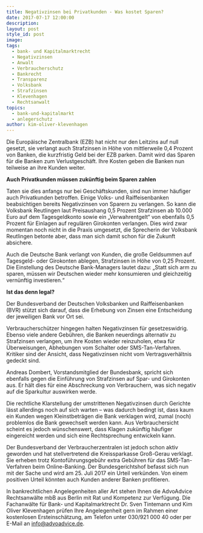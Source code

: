 ```yaml
---
title: Negativzinsen bei Privatkunden - Was kostet Sparen?
date: 2017-07-17 12:00:00
description:
layout: post
style_id: post
image:
tags:
  - bank- und Kapitalmarktrecht
  - Negativzinsen
  - Anwalt
  - Verbraucherschutz
  - Bankrecht
  - Transparenz
  - Volksbank
  - Strafzinsen
  - Klevenhagen
  - Rechtsanwalt
topics:
  - bank-und-kapitalmarkt
  - anlegerschutz
author: kim-oliver-klevenhagen
---
```



Die Europäische Zentralbank (EZB) hat nicht nur den Leitzins auf null gesetzt, sie verlangt auch Strafzinsen in Höhe von mittlerweile 0,4 Prozent von Banken, die kurzfristig Geld bei der EZB parken. Damit wird das Sparen für die Banken zum Verlustgeschäft. Ihre Kosten geben die Banken nun teilweise an ihre Kunden weiter.

**Auch Privatkunden müssen zukünftig beim Sparen zahlen**

Taten sie dies anfangs nur bei Geschäftskunden, sind nun immer häufiger auch Privatkunden betroffen. Einige Volks- und Raiffeisenbanken beabsichtigen bereits Negativzinsen von Sparern zu verlangen. So kann die Volksbank Reutlingen laut Preisaushang 0,5 Prozent Strafzinsen ab 10.000 Euro auf dem Tagesgeldkonto sowie ein „Verwahrentgelt“ von ebenfalls 0,5 Prozent für Einlagen auf regulären Girokonten verlangen. Dies wird zwar momentan noch nicht in die Praxis umgesetzt, die Sprecherin der Volksbank Reutlingen betonte aber, dass man sich damit schon für die Zukunft absichere.

Auch die Deutsche Bank verlangt von Kunden, die große Geldsummen auf Tagesgeld- oder Girokonten ablegen, Strafzinsen in Höhe von 0,25 Prozent. Die Einstellung des Deutsche Bank-Managers lautet dazu: „Statt sich arm zu sparen, müssen wir Deutschen wieder mehr konsumieren und gleichzeitig vernünftig investieren.“

**Ist das denn legal?**

Der Bundesverband der Deutschen Volksbanken und Raiffeisenbanken (BVR) stützt sich darauf, dass die Erhebung von Zinsen eine Entscheidung der jeweiligen Bank vor Ort sei.

Verbraucherschützer hingegen halten Negativzinsen für gesetzeswidrig. Ebenso viele andere Gebühren, die Banken neuerdings alternativ zu Strafzinsen verlangen, um ihre Kosten wieder reinzuholen, etwa für Überweisungen, Abhebungen vom Schalter oder SMS-Tan-Verfahren. Kritiker sind der Ansicht, dass Negativzinsen nicht vom Vertragsverhältnis gedeckt sind.

Andreas Dombert, Vorstandsmitglied der Bundesbank, spricht sich ebenfalls gegen die Einführung von Strafzinsen auf Spar- und Girokonten aus. Er hält dies für eine Abschreckung von Verbrauchern, was sich negativ auf die Sparkultur auswirken werde.

Die rechtliche Klarstellung der umstrittenen Negativzinsen durch Gerichte lässt allerdings noch auf sich warten – was dadurch bedingt ist, dass kaum ein Kunden wegen Kleinstbeträgen die Bank verklagen wird, zumal (noch) problemlos die Bank gewechselt werden kann. Aus Verbrauchersicht scheint es jedoch wünschenswert, dass Klagen zukünftig häufiger eingereicht werden und sich eine Rechtsprechung entwickeln kann.

Der Bundesverband der Verbraucherzentralen ist jedoch schon aktiv geworden und hat stellvertretend die Kreissparkasse Groß-Gerau verklagt. Sie erheben trotz Kontoführungsgebühr extra Gebühren für das SMS-Tan-Verfahren beim Online-Banking. Der Bundesgerichtshof befasst sich nun mit der Sache und wird am 25. Juli 2017 ein Urteil verkünden. Von einem positiven Urteil könnten auch Kunden anderer Banken profitieren.

In bankrechtlichen Angelegenheiten aller Art stehen Ihnen die AdvoAdvice Rechtsanwälte mbB aus Berlin mit Rat und Kompetenz zur Verfügung. Die Fachanwälte für Bank- und Kapitalmarktrecht Dr. Sven Tintemann und Kim Oliver Klevenhagen prüfen Ihre Angelegenheit gern im Rahmen einer kostenlosen Ersteinschätzung, am Telefon unter 030/921 000 40 oder per E-Mail an info@advoadvice.de.